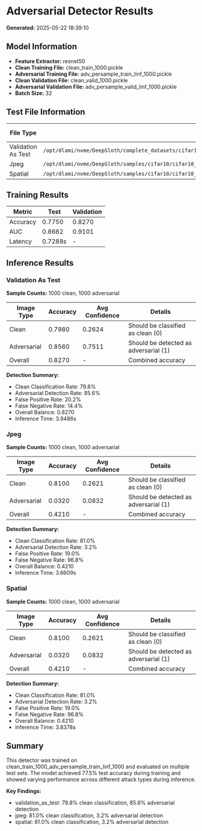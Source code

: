 # Adversarial Detector Results

**Generated:** 2025-05-22 18:39:10

## Model Information

- **Feature Extractor:** resnet50
- **Clean Training File:** clean_train_1000.pickle
- **Adversarial Training File:** adv_persample_train_linf_1000.pickle
- **Clean Validation File:** clean_valid_1000.pickle
- **Adversarial Validation File:** adv_persample_valid_linf_1000.pickle
- **Batch Size:** 32

## Test File Information

| File Type | Clean Path | Adv Path | Exists | Total Images |
|-----------|------------|----------|--------|-------------|
| Validation As Test | `/opt/dlami/nvme/DeepSloth/complete_datasets/cifar10/cifar10_resnet56_sdn_ic_only_1000samples/clean_valid_1000.pickle` | `/opt/dlami/nvme/DeepSloth/complete_datasets/cifar10/cifar10_resnet56_sdn_ic_only_1000samples/adv_persample_valid_linf_1000.pickle` | ✓/✓ | 2000 |
| Jpeg | `/opt/dlami/nvme/DeepSloth/samples/cifar10/cifar10_resnet56_sdn_ic_only/jpeg/ours_linf_clean.pickle` | `/opt/dlami/nvme/DeepSloth/samples/cifar10/cifar10_resnet56_sdn_ic_only/spatial/ours_linf_persample.pickle` | ✓/✓ | 20000 |
| Spatial | `/opt/dlami/nvme/DeepSloth/samples/cifar10/cifar10_resnet56_sdn_ic_only/jpeg/ours_linf_clean.pickle` | `/opt/dlami/nvme/DeepSloth/samples/cifar10/cifar10_resnet56_sdn_ic_only/spatial/ours_linf_persample.pickle` | ✓/✓ | 20000 |

## Training Results

| Metric | Test | Validation |
|--------|------|------------|
| Accuracy | 0.7750 | 0.8270 |
| AUC | 0.8662 | 0.9101 |
| Latency | 0.7288s | - |

## Inference Results

### Validation As Test

**Sample Counts:** 1000 clean, 1000 adversarial

| Image Type | Accuracy | Avg Confidence | Details |
|------------|----------|----------------|----------|
| Clean | 0.7980 | 0.2624 | Should be classified as clean (0) |
| Adversarial | 0.8560 | 0.7511 | Should be detected as adversarial (1) |
| Overall | 0.8270 | - | Combined accuracy |

**Detection Summary:**
- Clean Classification Rate: 79.8%
- Adversarial Detection Rate: 85.6%
- False Positive Rate: 20.2%
- False Negative Rate: 14.4%
- Overall Balance: 0.8270
- Inference Time: 3.9486s

### Jpeg

**Sample Counts:** 1000 clean, 1000 adversarial

| Image Type | Accuracy | Avg Confidence | Details |
|------------|----------|----------------|----------|
| Clean | 0.8100 | 0.2621 | Should be classified as clean (0) |
| Adversarial | 0.0320 | 0.0832 | Should be detected as adversarial (1) |
| Overall | 0.4210 | - | Combined accuracy |

**Detection Summary:**
- Clean Classification Rate: 81.0%
- Adversarial Detection Rate: 3.2%
- False Positive Rate: 19.0%
- False Negative Rate: 96.8%
- Overall Balance: 0.4210
- Inference Time: 3.6609s

### Spatial

**Sample Counts:** 1000 clean, 1000 adversarial

| Image Type | Accuracy | Avg Confidence | Details |
|------------|----------|----------------|----------|
| Clean | 0.8100 | 0.2621 | Should be classified as clean (0) |
| Adversarial | 0.0320 | 0.0832 | Should be detected as adversarial (1) |
| Overall | 0.4210 | - | Combined accuracy |

**Detection Summary:**
- Clean Classification Rate: 81.0%
- Adversarial Detection Rate: 3.2%
- False Positive Rate: 19.0%
- False Negative Rate: 96.8%
- Overall Balance: 0.4210
- Inference Time: 3.8378s

## Summary

This detector was trained on clean_train_1000_adv_persample_train_linf_1000 and evaluated on multiple test sets. The model achieved 77.5% test accuracy during training and showed varying performance across different attack types during inference.

**Key Findings:**
- validation_as_test: 79.8% clean classification, 85.6% adversarial detection
- jpeg: 81.0% clean classification, 3.2% adversarial detection
- spatial: 81.0% clean classification, 3.2% adversarial detection
